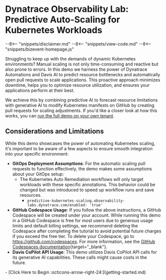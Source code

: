 # Dynatrace Observability Lab: Predictive Auto-Scaling for Kubernetes Workloads

--8<-- "snippets/disclaimer.md"
--8<-- "snippets/view-code.md"
--8<-- "snippets/bizevent-homepage.js"

Struggling to keep up with the demands of dynamic Kubernetes environments? Manual scaling is not only time-consuming and
reactive but also prone to errors. In this demo we harness the power of Dynatrace Automations and Davis AI to predict
resource bottlenecks and automatically open pull requests to scale applications. This proactive approach minimizes
downtime, helps you to optimize resource utilization, and ensures your applications perform at their best.

We achieve this by combining predictive AI to forecast resource limitations with generative AI to modify Kubernetes
manifests on GitHub by creating pull requests for scaling adjustments. If you'd like a closer look at how this works,
you can [run the full demo on your own tenant](./getting-started.md).

## Considerations and Limitations

While this demo showcases the power of automating Kubernetes scaling, it's important to be aware of a few aspects to
ensure smooth integration into your specific environment:

- **GitOps Deployment Assumptions**: For the automatic scaling pull requests to function effectively, the demo makes
  some assumptions about your GitOps setup:
    - The Kubernetes Auto Remediation workflows will only target workloads with these specific annotations. This
      behavior could be changed but was introduced to speed up workflow runs and save resources.
        - `predictive-kubernetes-scaling.observability-labs.dynatrace.com/enabled: 'true'`
- **GitHub Codespace Usage**: If you follow the above instructions, a GitHub Codespace will be created under your
  account. While running this demo in a GitHub Codespace is free for most users due to generous usage limits and default
  billing settings, we recommend deleting the Codespace after completing the tutorial to avoid potential future charges
  if you exceed the free tier. To delete your Codespace, go to https://github.com/codespaces. For more information, see
  the [GitHub Codespaces documentation](https://docs.github.com/en/codespaces/overview){target="_blank"}.
- **Davis CoPilot API Usage**: This demo utilizes Davis CoPilot API calls for its generative AI capabilities. These
  calls might cause costs in the future.

<div class="grid cards" markdown>
- [Click Here to Begin :octicons-arrow-right-24:](getting-started.md)
</div>